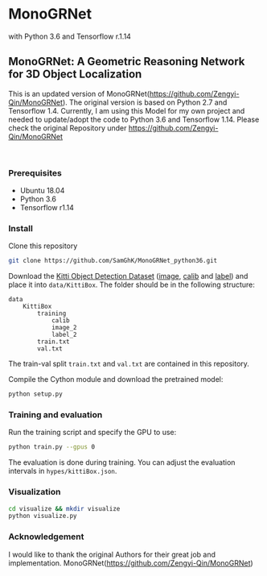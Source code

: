 # MonoGRNet
with Python 3.6 and Tensorflow r.1.14

## MonoGRNet: A Geometric Reasoning Network for 3D Object Localization

This is an updated version of MonoGRNet(https://github.com/Zengyi-Qin/MonoGRNet). The original version is based on Python 2.7 and Tensorflow 1.4. Currently, I am using this Model for my own project and needed to update/adopt the code to Python 3.6 and Tensorflow 1.14. Please check the original Repository under https://github.com/Zengyi-Qin/MonoGRNet

<br/>

### Prerequisites
- Ubuntu 18.04
- Python 3.6
- Tensorflow r1.14

### Install
Clone this repository
```bash
git clone https://github.com/SamGhK/MonoGRNet_python36.git
```

Download the [Kitti Object Detection Dataset](http://www.cvlibs.net/datasets/kitti/eval_object.php?obj_benchmark=3d) ([image](http://www.cvlibs.net/download.php?file=data_object_image_2.zip), [calib](http://www.cvlibs.net/download.php?file=data_object_calib.zip) and [label](http://www.cvlibs.net/download.php?file=data_object_label_2.zip)) and place it into `data/KittiBox`. The folder should be in the following structure:
```
data
    KittiBox
        training
            calib
            image_2
            label_2
        train.txt
        val.txt
```
The train-val split `train.txt` and `val.txt` are contained in this repository.
 
Compile the Cython module and download the pretrained model:
```bash
python setup.py
```

### Training and evaluation
Run the training script and specify the GPU to use:
```bash
python train.py --gpus 0
```
The evaluation is done during training. You can adjust the evaluation intervals in `hypes/kittiBox.json`.

### Visualization
```bash
cd visualize && mkdir visualize
python visualize.py
```

### Acknowledgement
I would like to thank the original Authors for their great job and implementation. MonoGRNet(https://github.com/Zengyi-Qin/MonoGRNet)


